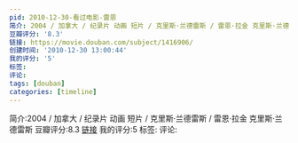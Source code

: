 ```yaml
---
pid: 2010-12-30-看过电影-雷恩
简介: 2004 / 加拿大 / 纪录片 动画 短片 / 克里斯·兰德雷斯 / 雷恩·拉金 克里斯·兰德雷斯
豆瓣评分: '8.3'
链接: https://movie.douban.com/subject/1416906/
创建时间: '2010-12-30 13:00:44'
我的评分: '5'
标签:
评论:
tags: [douban]
categories: [timeline]
---
```

简介:2004 / 加拿大 / 纪录片 动画 短片 / 克里斯·兰德雷斯 / 雷恩·拉金 克里斯·兰德雷斯
豆瓣评分:8.3
[链接](https://movie.douban.com/subject/1416906/)
我的评分:5
标签:
评论:
